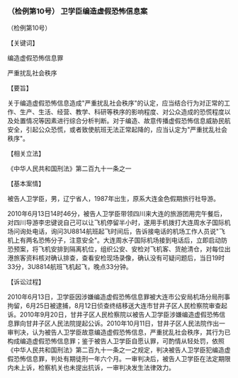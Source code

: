 ### （检例第10号） 卫学臣编造虚假恐怖信息案

（检例第10号）

【关键词】

编造虚假恐怖信息罪

严重扰乱社会秩序

【要旨】

关于编造虚假恐怖信息造成"严重扰乱社会秩序"的认定，应当结合行为对正常的工作、生产、生活、经营、教学、科研等秩序的影响程度、对公众造成的恐慌程度以及处置情况等因素进行综合分析判断。对于编造、故意传播虚假恐怖信息威胁民航安全，引起公众恐慌，或者致使航班无法正常起降的，应当认定为"严重扰乱社会秩序"。

【相关立法】

《中华人民共和国刑法》第二百九十一条之一

【基本案情】

被告人卫学臣，男，辽宁省人，1987年出生，原系大连金色假期旅行社导游。

2010年6月13日14时46分，被告人卫学臣带领四川来大连的旅游团用完午餐后，对四川导游李忠键说自己可以让飞机停留半小时，遂用手机拨打大连周水子国际机场问询处电话，询问3U8814航班起飞时间后，告诉接电话的机场工作人员说"飞机上有两名恐怖分子，注意安全"。大连周水子国际机场接到电话后，立即启动防恐预案，将飞机安排到隔离机位，组织公安、安检对飞机客、货舱清仓，对每位出港旅客资料核对确认排查，查看安检现场录像，确认没有可疑问题后，当日19时33分，3U8814航班飞机起飞，晚点33分钟。

【诉讼过程】

2010年6月13日，卫学臣因涉嫌编造虚假恐怖信息罪被大连市公安局机场分局刑事拘留，6月25日被逮捕，8月12日侦查终结移送大连市甘井子区人民检察院审查起诉。2010年9月20日，甘井子区人民检察院以被告人卫学臣涉嫌编造虚假恐怖信息罪向甘井子区人民法院提起公诉。2010年10月11日，甘井子区人民法院作出一审判决，认为被告人卫学臣故意编造虚假恐怖信息，严重扰乱社会秩序，其行为已构成编造虚假恐怖信息罪；鉴于被告人卫学臣自愿认罪，可酌情从轻处罚，依照《中华人民共和国刑法》第二百九十一条之一之规定，判决被告人卫学臣犯编造虚假恐怖信息罪，判处有期徒刑一年六个月。一审判决后，被告人卫学臣在法定期限内未上诉，检察机关也未提出抗诉，一审判决发生法律效力。
